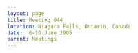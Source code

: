 ```yaml
---
layout: page
title: Meeting 044
location: Niagara Falls, Ontario, Canada
date:  6-10 June 2005
parent: Meetings
---
```

